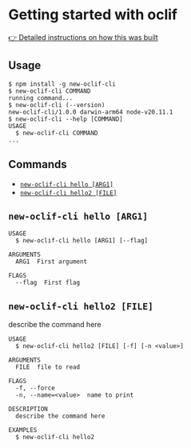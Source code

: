 # Getting started with oclif

[👉 Detailed instructions on how this was built](https://www.joshcanhelp.com/oclif)

## Usage
<!-- usage -->
```sh-session
$ npm install -g new-oclif-cli
$ new-oclif-cli COMMAND
running command...
$ new-oclif-cli (--version)
new-oclif-cli/1.0.0 darwin-arm64 node-v20.11.1
$ new-oclif-cli --help [COMMAND]
USAGE
  $ new-oclif-cli COMMAND
...
```
<!-- usagestop -->

## Commands
<!-- commands -->
* [`new-oclif-cli hello [ARG1]`](#new-oclif-cli-hello-arg1)
* [`new-oclif-cli hello2 [FILE]`](#new-oclif-cli-hello2-file)

## `new-oclif-cli hello [ARG1]`

```
USAGE
  $ new-oclif-cli hello [ARG1] [--flag]

ARGUMENTS
  ARG1  First argument

FLAGS
  --flag  First flag
```

## `new-oclif-cli hello2 [FILE]`

describe the command here

```
USAGE
  $ new-oclif-cli hello2 [FILE] [-f] [-n <value>]

ARGUMENTS
  FILE  file to read

FLAGS
  -f, --force
  -n, --name=<value>  name to print

DESCRIPTION
  describe the command here

EXAMPLES
  $ new-oclif-cli hello2
```
<!-- commandsstop -->
